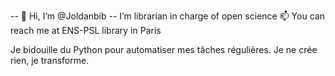 -- 👋 Hi, I’m @Joldanbib --
I’m librarian in charge of open science 
📫 You can reach me at ENS-PSL library in Paris


Je bidouille du Python pour automatiser mes tâches régulières. Je ne crée rien, je transforme.
